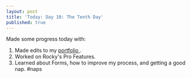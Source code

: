 ```yaml
---
layout: post
title: 'Today: Day 10: The Tenth Day'
published: true
---
```


Made some progress today with:
1. Made edits to my <a href="https://josephbalog.com/Portfolio/"> portfolio </a>.
2. Worked on Rocky's Pro Features.
3. Learned about Forms, how to improve my process, and getting a good nap. #naps
